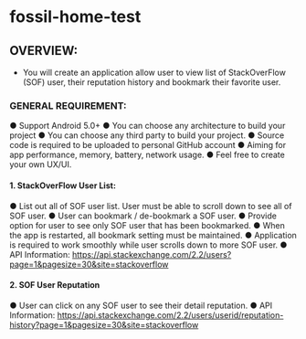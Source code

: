 # fossil-home-test

## OVERVIEW:
+ You will create an application allow user to view list of StackOverFlow (SOF) user, their reputation history and bookmark
their favorite user. 

### GENERAL REQUIREMENT:
● Support Android 5.0+
● You can choose any architecture to build your project
● You can choose any third party to build your project.
● Source code is required to be uploaded to personal GitHub account
● Aiming for app performance, memory, battery, network usage.
● Feel free to create your own UX/UI.

#### 1. StackOverFlow User List:
● List out all of SOF user list. User must be able to scroll down to see all of SOF user.
● User can bookmark / de-bookmark a SOF user.
● Provide option for user to see only SOF user that has been bookmarked.
● When the app is restarted, all bookmark setting must be maintained.
● Application is required to work smoothly while user scrolls down to more SOF user.
● API Information: https://api.stackexchange.com/2.2/users?page=1&pagesize=30&site=stackoverflow

#### 2. SOF User Reputation
● User can click on any SOF user to see their detail reputation.
● API Information: https://api.stackexchange.com/2.2/users/userid/reputation-history?page=1&pagesize=30&site=stackoverflow

